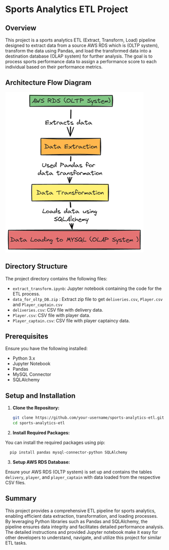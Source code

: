 # Sports Analytics ETL Project

## Overview

This project is a sports analytics ETL (Extract, Transform, Load) pipeline designed to extract data from a source AWS RDS which is (OLTP system), transform the data using Pandas, and load the transformed data into a destination database (OLAP system) for further analysis. The goal is to process sports performance data to assign a performance score to each individual based on their performance metrics.

## Architecture Flow Diagram

![ETL Project Architecture Flow](ETL%20Project%20Architecture%20Flow.png)

## Directory Structure

The project directory contains the following files:

- `extract_transform.ipynb`: Jupyter notebook containing the code for the ETL process.
-  `data_for_oltp_DB.zip` : Extract zip file to get `deliveries.csv`, `Player.csv` and `Player_captain.csv`
- `deliveries.csv`: CSV file with delivery data.
- `Player.csv`: CSV file with player data.
- `Player_captain.csv`: CSV file with player captaincy data.

## Prerequisites

Ensure you have the following installed:

- Python 3.x
- Jupyter Notebook
- Pandas
- MySQL Connector
- SQLAlchemy

## Setup and Installation

1. **Clone the Repository:**

   ```bash
   git clone https://github.com/your-username/sports-analytics-etl.git
   cd sports-analytics-etl
   ```
2. **Install Required Packages:**

You can install the required packages using pip:

```bash
  pip install pandas mysql-connector-python SQLAlchemy
  ```
3. **Setup AWS RDS Database:**

  Ensure your AWS RDS (OLTP system) is set up and contains the tables `delivery`, `player`,  and `player_captain` with data loaded from the respective CSV files.

## Summary
  This project provides a comprehensive ETL pipeline for sports analytics, enabling efficient data extraction, transformation, and loading processes. By leveraging Python libraries such as Pandas and SQLAlchemy, the pipeline ensures data integrity and facilitates detailed performance analysis. The detailed instructions and provided Jupyter notebook make it easy for other developers to understand, navigate, and utilize this project for similar ETL tasks.

